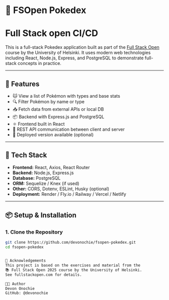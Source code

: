 # 🧬 FSOpen Pokedex

# Full Stack open CI/CD


This is a full-stack Pokedex application built as part of the [Full Stack Open](https://fullstackopen.com/en/) course by the University of Helsinki. It uses modern web technologies including React, Node.js, Express, and PostgreSQL to demonstrate full-stack concepts in practice.

---

## 🚀 Features

- 🐱 View a list of Pokémon with types and base stats
- 🔍 Filter Pokémon by name or type
- 📥 Fetch data from external APIs or local DB
- 📦 Backend with Express.js and PostgreSQL
- ⚛️ Frontend built in React
- 🔗 REST API communication between client and server
- 📄 Deployed version available (optional)

---

## 🧱 Tech Stack

- **Frontend:** React, Axios, React Router
- **Backend:** Node.js, Express.js
- **Database:** PostgreSQL
- **ORM:** Sequelize / Knex (if used)
- **Other:** CORS, Dotenv, ESLint, Husky (optional)
- **Deployment:** Render / Fly.io / Railway / Vercel / Netlify

---

## 📦 Setup & Installation

### 1. Clone the Repository

```bash
git clone https://github.com/devonochie/fsopen-pokedex.git
cd fsopen-pokedex


📄 Acknowledgements
This project is based on the exercises and material from the
📚 Full Stack Open 2025 course by the University of Helsinki.
See fullstackopen.com for details.

👨‍💻 Author
Devon Onochie
GitHub: @devonochie

